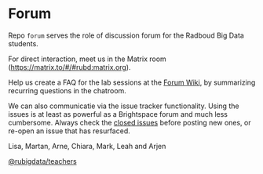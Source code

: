 # Forum

Repo `forum` serves the role of discussion forum for the Radboud Big Data students.

For direct interaction, meet us in the Matrix room (https://matrix.to/#/#rubd:matrix.org).

Help us create a FAQ for the lab sessions at the [Forum Wiki](https://github.com/rubigdata/forum/wiki/), by summarizing recurring questions in the chatroom.

We can also communicatie via the issue tracker functionality. Using the issues is at least as powerful as a Brightspace forum and much less cumbersome. Always check the [closed issues](https://github.com/rubigdata/forum/issues?q=is%3Aissue+is%3Aclosed) before posting new ones, or re-open an issue that has resurfaced.

Lisa, Martan, Arne, Chiara, Mark, Leah and Arjen

[@rubigdata/teachers](https://github.com/orgs/rubigdata/teams/teachers)

